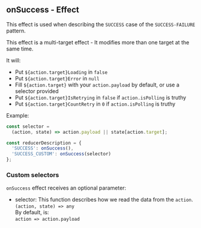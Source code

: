 ## onSuccess - Effect

This effect is used when describing the `SUCCESS` case of the `SUCCESS-FAILURE` pattern.

This effect is a multi-target effect - It modifies more than one target at the same time.

It will:  
  * Put `${action.target}Loading` in `false`  
  * Put `${action.target}Error` in `null`  
  * Fill `${action.target}` with your `action.payload` by default, or use a selector provided  
  * Put `${action.target}IsRetrying` in `false` if `action.isPolling` is truthy
  * Put `${action.target}CountRetry` in `0` if `action.isPolling` is truthy

Example:  
  ```js
  const selector =
    (action, state) => action.payload || state[action.target];  

  const reducerDescription = {  
    'SUCCESS': onSuccess(),  
    'SUCCESS_CUSTOM': onSuccess(selector)  
  };  
  ```  

### Custom selectors
`onSuccess` effect receives an optional parameter:  
  * selector: This function describes how we read the data from the `action`.  
  `(action, state) => any`  
  By default, is:  
  `action => action.payload`  

